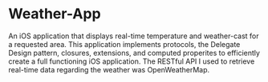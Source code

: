 # Weather-App
An iOS application that displays real-time temperature and weather-cast for a requested area. 
This application implements protocols, the Delegate Design pattern, closures, extensions, and computed properites to efficiently create a full functioning iOS application. 
The RESTful API I used to retrieve real-time data regarding the weather was OpenWeatherMap. 

